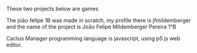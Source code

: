 These two projects below are games 

The joão felipe 1B was made in scratch, my profile there is jfmildemberger and the name of the project is João Felipe Mildemberger Pereira 1°B

Cactus Manager programming language is javascript, using p5 js web editor.

